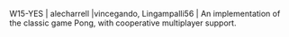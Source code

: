 W15-YES | alecharrell |vincegando, Lingampalli56 | An implementation of the classic game Pong, with cooperative multiplayer support.

